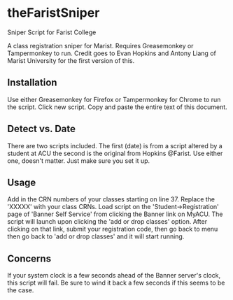 # theFaristSniper
Sniper Script for Farist College

A class registration sniper for Marist. Requires Greasemonkey or Tampermonkey to run. Credit goes to Evan Hopkins and Antony Liang of Marist University for the first version of this.

Installation
------------
Use either Greasemonkey for Firefox or Tampermonkey for Chrome to run the script. Click new script. Copy and paste the entire text of this document.

Detect vs. Date
------------
There are two scripts included. The first (date) is from a script altered by a student at ACU the second is the original from Hopkins @Farist. Use either one, doesn't matter. Just make sure you set it up.

Usage
-----
Add in the CRN numbers of your classes starting on line 37. Replace the 'XXXXX' with your class CRNs. Load script on the 'Student->Registration' page of 'Banner Self Service' from clicking the Banner link on MyACU. The script will launch upon clicking the 'add or drop classes' option. After clicking on that link, submit your registration code, then go back to menu then go back to 'add or drop classes' and it will start running.

Concerns
--------
If your system clock is a few seconds ahead of the Banner server's clock, this script will fail. Be sure to wind it back a few seconds if this seems to be the case.

